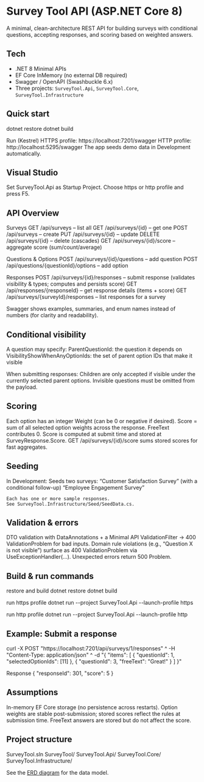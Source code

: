 # Survey Tool API (ASP.NET Core 8)
A minimal, clean-architecture REST API for building surveys with conditional questions, accepting responses, and scoring based on weighted answers.

## Tech
- .NET 8 Minimal APIs
- EF Core InMemory (no external DB required)
- Swagger / OpenAPI (Swashbuckle 6.x)
- Three projects: `SurveyTool.Api`, `SurveyTool.Core`, `SurveyTool.Infrastructure`


## Quick start
dotnet restore
dotnet build

Run (Kestrel)
HTTPS profile: https://localhost:7201/swagger
HTTP profile: http://localhost:5295/swagger
The app seeds demo data in Development automatically.

## Visual Studio
Set SurveyTool.Api as Startup Project.
Choose https or http profile and press F5.

## API Overview
Surveys
	GET /api/surveys – list all
	GET /api/surveys/{id} – get one
	POST /api/surveys – create
	PUT /api/surveys/{id} – update
	DELETE /api/surveys/{id} – delete (cascades)
	GET /api/surveys/{id}/score – aggregate score (sum/count/average)

Questions & Options
	POST /api/surveys/{id}/questions – add question
	POST /api/questions/{questionId}/options – add option

Responses
	POST /api/surveys/{id}/responses – submit response (validates visibility & types; computes and persists score)
	GET /api/responses/{responseId} – get response details (items + score)
	GET /api/surveys/{surveyId}/responses – list responses for a survey

Swagger shows examples, summaries, and enum names instead of numbers (for clarity and readability).

## Conditional visibility
A question may specify:
	ParentQuestionId: the question it depends on
	VisibilityShowWhenAnyOptionIds: the set of parent option IDs that make it visible

When submitting responses:
	Children are only accepted if visible under the currently selected parent options.
	Invisible questions must be omitted from the payload.

## Scoring
Each option has an integer Weight (can be 0 or negative if desired).
Score = sum of all selected option weights across the response.
FreeText contributes 0.
Score is computed at submit time and stored at SurveyResponse.Score.
GET /api/surveys/{id}/score sums stored scores for fast aggregates.

## Seeding
In Development:
	Seeds two surveys:
		“Customer Satisfaction Survey” (with a conditional follow-up)
		“Employee Engagement Survey”
	
	Each has one or more sample responses.
	See SurveyTool.Infrastructure/Seed/SeedData.cs.

## Validation & errors
DTO validation with DataAnnotations + a Minimal API ValidationFilter<T> → 400 ValidationProblem for bad inputs.
Domain rule violations (e.g., “Question X is not visible”) surface as 400 ValidationProblem via UseExceptionHandler(...).
Unexpected errors return 500 Problem.

## Build & run commands
restore and build
	dotnet restore
	dotnet build

run https profile
	dotnet run --project SurveyTool.Api --launch-profile https

run http profile
	dotnet run --project SurveyTool.Api --launch-profile http

## Example: Submit a response
curl -X POST "https://localhost:7201/api/surveys/1/responses" ^
  -H "Content-Type: application/json" ^
  -d "{ \"items\": [ { \"questionId\": 1, \"selectedOptionIds\": [11] }, { \"questionId\": 3, \"freeText\": \"Great!\" } ] }"

Response
	{ "responseId": 301, "score": 5 }

## Assumptions
In-memory EF Core storage (no persistence across restarts).
Option weights are stable post-submission; stored scores reflect the rules at submission time.
FreeText answers are stored but do not affect the score.

## Project structure
SurveyTool.sln
SurveyTool/
	SurveyTool.Api/
	SurveyTool.Core/
	SurveyTool.Infrastructure/

See the [ERD diagram](docs/erd.md) for the data model.